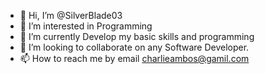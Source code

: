- 👋 Hi, I’m @SilverBlade03
- 👀 I’m interested in Programming
- 🌱 I’m currently Develop my basic skills and programming
- 💞️ I’m looking to collaborate on any Software Developer.
- 📫 How to reach me by email charlieambos@gamil.com

<!---
SilverBlade03/SilverBlade03 is a ✨ special ✨ repository because its `README.md` (this file) appears on your GitHub profile.
You can click the Preview link to take a look at your changes.
--->
